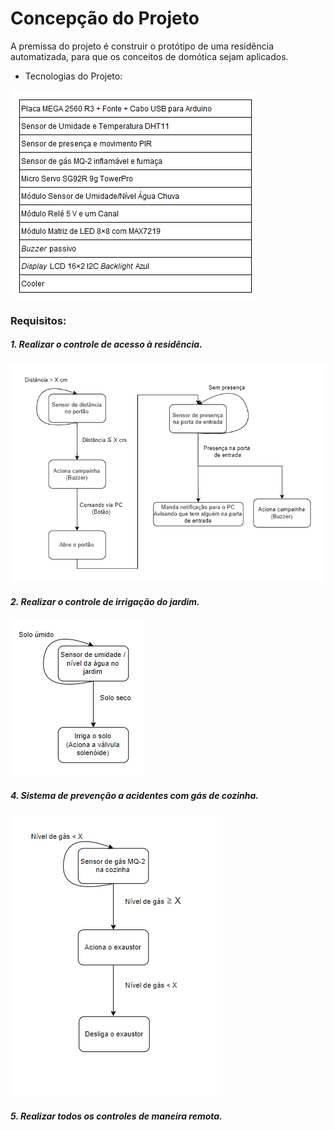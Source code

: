# Concepção do Projeto

A premissa do projeto é construir o protótipo de uma residência automatizada, para que os conceitos de domótica sejam aplicados.

* Tecnologias do Projeto:

![Tecnologias do Projeto](./figuras/tecnologia.png)


### Requisitos:

##### 1. Realizar o controle de acesso à residência.

![](./figuras/fluxograma.png)

##### 2. Realizar o controle de irrigação do jardim. 

![](./figuras/fluxogramajardim.png)

##### 4. Sistema de prevenção a acidentes com gás de cozinha.

![](./figuras/fluxograma_cozinha.png)

##### 5. Realizar todos os controles de maneira remota.








